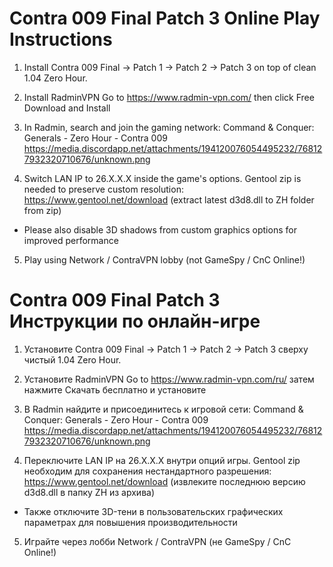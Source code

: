 # Contra 009 Final Patch 3 Online Play Instructions

1. Install Contra 009 Final -> Patch 1 -> Patch 2 -> Patch 3 on top of clean 1.04 Zero Hour.

2. Install RadminVPN
Go to https://www.radmin-vpn.com/ then click Free Download and Install

3. In Radmin, search and join the gaming network:
Command & Conquer: Generals - Zero Hour - Contra 009
https://media.discordapp.net/attachments/194120076054495232/768127932320710676/unknown.png

4. Switch LAN IP to 26.X.X.X inside the game's options. Gentool zip is needed to preserve custom resolution:
https://www.gentool.net/download (extract latest d3d8.dll to ZH folder from zip)
- Please also disable 3D shadows from custom graphics options for improved performance

5. Play using Network / ContraVPN lobby (not GameSpy / CnC Online!)

# Contra 009 Final Patch 3 Инструкции по онлайн-игре

1. Установите Contra 009 Final -> Patch 1 -> Patch 2 -> Patch 3 сверху чистый 1.04 Zero Hour.

2. Установите RadminVPN
Go to https://www.radmin-vpn.com/ru/ затем нажмите Скачать бесплатно и установите

3. В Radmin найдите и присоединитесь к игровой сети:
Command & Conquer: Generals - Zero Hour - Contra 009
https://media.discordapp.net/attachments/194120076054495232/768127932320710676/unknown.png

4. Переключите LAN IP на 26.X.X.X внутри опций игры. Gentool zip необходим для сохранения нестандартного разрешения:
https://www.gentool.net/download (извлеките последнюю версию d3d8.dll в папку ZH из архива)
- Также отключите 3D-тени в пользовательских графических параметрах для повышения производительности

5. Играйте через лобби Network / ContraVPN (не GameSpy / CnC Online!)
